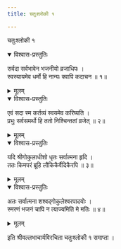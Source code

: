 ```yaml
---
title: चतुःश्लोकी १

---
```

  
 चतुःश्लोकी १

<details open><summary>विश्वास-प्रस्तुतिः</summary>

सर्वदा सर्वभावेन भजनीयो व्रजाधिपः ।  
स्वस्यायमेव धर्मो हि नान्यः क्वापि कदाचन ॥ १॥
</details>

<details><summary>मूलम्</summary>

सर्वदा सर्वभावेन भजनीयो व्रजाधिपः ।  
स्वस्यायमेव धर्मो हि नान्यः क्वापि कदाचन ॥ १॥
</details>

<details open><summary>विश्वास-प्रस्तुतिः</summary>

एवं सदा स्म कर्तव्यं स्वयमेव करिष्यति ।  
प्रभुः सर्वसमर्थो हि ततो निश्चिन्ततां व्रजेत् ॥ २॥
</details>

<details><summary>मूलम्</summary>

एवं सदा स्म कर्तव्यं स्वयमेव करिष्यति ।  
प्रभुः सर्वसमर्थो हि ततो निश्चिन्ततां व्रजेत् ॥ २॥
</details>

<details open><summary>विश्वास-प्रस्तुतिः</summary>

यदि श्रीगोकुलाधीशो धृतः सर्वात्मना हृदि ।  
ततः किमपरं ब्रूहि लौकिकैर्वैदिकैरपि ॥ ३॥
</details>

<details><summary>मूलम्</summary>

यदि श्रीगोकुलाधीशो धृतः सर्वात्मना हृदि ।  
ततः किमपरं ब्रूहि लौकिकैर्वैदिकैरपि ॥ ३॥
</details>

<details open><summary>विश्वास-प्रस्तुतिः</summary>

अतः सर्वात्मना शश्वद्गोकुलेश्वरपादयोः ।  
स्मरणं भजनं चापि न त्याज्यमिति मे मतिः ॥ ४॥
</details>

<details><summary>मूलम्</summary>

अतः सर्वात्मना शश्वद्गोकुलेश्वरपादयोः ।  
स्मरणं भजनं चापि न त्याज्यमिति मे मतिः ॥ ४॥
</details>  
  
इति श्रीवल्लभाचार्यविरचिता चतुःश्लोकी १ समाप्ता ।  
  
  

  
